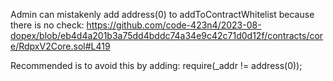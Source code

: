 Admin can mistakenly add address(0) to addToContractWhitelist because there is no check:
https://github.com/code-423n4/2023-08-dopex/blob/eb4d4a201b3a75dd4bddc74a34e9c42c71d0d12f/contracts/core/RdpxV2Core.sol#L419

Recommended is to avoid this by adding:
require(_addr != address(0));